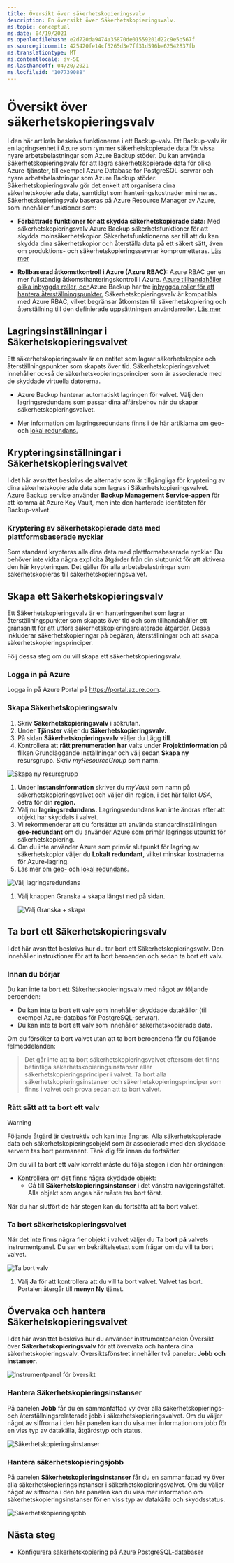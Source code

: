 ```yaml
---
title: Översikt över säkerhetskopieringsvalv
description: En översikt över Säkerhetskopieringsvalv.
ms.topic: conceptual
ms.date: 04/19/2021
ms.openlocfilehash: e2d720da9474a35870de01559201d22c9e5b567f
ms.sourcegitcommit: 425420fe14cf5265d3e7ff31d596be62542837fb
ms.translationtype: MT
ms.contentlocale: sv-SE
ms.lasthandoff: 04/20/2021
ms.locfileid: "107739088"
---
```

# <a name="backup-vaults-overview"></a>Översikt över säkerhetskopieringsvalv

I den här artikeln beskrivs funktionerna i ett Backup-valv. Ett Backup-valv är en lagringsenhet i Azure som rymmer säkerhetskopierade data för vissa nyare arbetsbelastningar som Azure Backup stöder. Du kan använda Säkerhetskopieringsvalv för att lagra säkerhetskopierade data för olika Azure-tjänster, till exempel Azure Database for PostgreSQL-servrar och nyare arbetsbelastningar som Azure Backup stöder. Säkerhetskopieringsvalv gör det enkelt att organisera dina säkerhetskopierade data, samtidigt som hanteringskostnader minimeras. Säkerhetskopieringsvalv baseras på Azure Resource Manager av Azure, som innehåller funktioner som:

- **Förbättrade funktioner för att skydda säkerhetskopierade data:** Med säkerhetskopieringsvalv Azure Backup säkerhetsfunktioner för att skydda molnsäkerhetskopior. Säkerhetsfunktionerna ser till att du kan skydda dina säkerhetskopior och återställa data på ett säkert sätt, även om produktions- och säkerhetskopieringsservrar komprometteras. [Läs mer](backup-azure-security-feature.md)

- **Rollbaserad åtkomstkontroll i Azure (Azure RBAC):** Azure RBAC ger en mer fullständig åtkomsthanteringskontroll i Azure. [Azure tillhandahåller olika inbyggda roller, och](../role-based-access-control/built-in-roles.md)Azure Backup har tre [inbyggda roller för att hantera återställningspunkter.](backup-rbac-rs-vault.md) Säkerhetskopieringsvalv är kompatibla med Azure RBAC, vilket begränsar åtkomsten till säkerhetskopiering och återställning till den definierade uppsättningen användarroller. [Läs mer](backup-rbac-rs-vault.md)

## <a name="storage-settings-in-the-backup-vault"></a>Lagringsinställningar i Säkerhetskopieringsvalvet

Ett säkerhetskopieringsvalv är en entitet som lagrar säkerhetskopior och återställningspunkter som skapats över tid. Säkerhetskopieringsvalvet innehåller också de säkerhetskopieringsprinciper som är associerade med de skyddade virtuella datorerna.

- Azure Backup hanterar automatiskt lagringen för valvet. Välj den lagringsredundans som passar dina affärsbehov när du skapar säkerhetskopieringsvalvet.

- Mer information om lagringsredundans finns i de här artiklarna om [geo-](../storage/common/storage-redundancy.md#geo-redundant-storage) och [lokal redundans.](../storage/common/storage-redundancy.md#locally-redundant-storage)

## <a name="encryption-settings-in-the-backup-vault"></a>Krypteringsinställningar i Säkerhetskopieringsvalvet

I det här avsnittet beskrivs de alternativ som är tillgängliga för kryptering av dina säkerhetskopierade data som lagras i Säkerhetskopieringsvalvet. Azure Backup service använder **Backup Management Service-appen** för att komma åt Azure Key Vault, men inte den hanterade identiteten för Backup-valvet.


### <a name="encryption-of-backup-data-using-platform-managed-keys"></a>Kryptering av säkerhetskopierade data med plattformsbaserade nycklar

Som standard krypteras alla dina data med plattformsbaserade nycklar. Du behöver inte vidta några explicita åtgärder från din slutpunkt för att aktivera den här krypteringen. Det gäller för alla arbetsbelastningar som säkerhetskopieras till säkerhetskopieringsvalvet.

## <a name="create-a-backup-vault"></a>Skapa ett Säkerhetskopieringsvalv

Ett Säkerhetskopieringsvalv är en hanteringsenhet som lagrar återställningspunkter som skapats över tid och som tillhandahåller ett gränssnitt för att utföra säkerhetskopieringsrelaterade åtgärder. Dessa inkluderar säkerhetskopieringar på begäran, återställningar och att skapa säkerhetskopieringsprinciper.

Följ dessa steg om du vill skapa ett säkerhetskopieringsvalv.

### <a name="sign-in-to-azure"></a>Logga in på Azure

Logga in på Azure Portal på <https://portal.azure.com>.

### <a name="create-backup-vault"></a>Skapa Säkerhetskopieringsvalv

1. Skriv **Säkerhetskopieringsvalv** i sökrutan.
1. Under **Tjänster** väljer du **Säkerhetskopieringsvalv.**
1. På sidan **Säkerhetskopieringsvalv** väljer du Lägg **till**.
1. Kontrollera att **rätt prenumeration har** valts under **Projektinformation** på fliken Grundläggande inställningar och välj sedan **Skapa ny** resursgrupp. Skriv *myResourceGroup* som namn.

  ![Skapa ny resursgrupp](./media/backup-vault-overview/new-resource-group.png)

1. Under **Instansinformation** skriver du *myVault* som namn på säkerhetskopieringsvalvet och väljer din region, i det här fallet *USA,* östra för din **region.** 
1. Välj nu **lagringsredundans.** Lagringsredundans kan inte ändras efter att objekt har skyddats i valvet.
1. Vi rekommenderar att du fortsätter att använda standardinställningen **geo-redundant** om du använder Azure som primär lagringsslutpunkt för säkerhetskopiering.
1. Om du inte använder Azure som primär slutpunkt för lagring av säkerhetskopior väljer du **Lokalt redundant**, vilket minskar kostnaderna för Azure-lagring.
1. Läs mer om [geo-](../storage/common/storage-redundancy.md#geo-redundant-storage) och [lokal redundans.](../storage/common/storage-redundancy.md#locally-redundant-storage)

  ![Välj lagringsredundans](./media/backup-vault-overview/storage-redundancy.png)

1. Välj knappen Granska + skapa längst ned på sidan.

    ![Välj Granska + skapa](./media/backup-vault-overview/review-and-create.png)

## <a name="delete-a-backup-vault"></a>Ta bort ett Säkerhetskopieringsvalv

I det här avsnittet beskrivs hur du tar bort ett Säkerhetskopieringsvalv. Den innehåller instruktioner för att ta bort beroenden och sedan ta bort ett valv.

### <a name="before-you-start"></a>Innan du börjar

Du kan inte ta bort ett Säkerhetskopieringsvalv med något av följande beroenden:

- Du kan inte ta bort ett valv som innehåller skyddade datakällor (till exempel Azure-databas för PostgreSQL-servrar).
- Du kan inte ta bort ett valv som innehåller säkerhetskopierade data.

Om du försöker ta bort valvet utan att ta bort beroendena får du följande felmeddelanden:

>Det går inte att ta bort säkerhetskopieringsvalvet eftersom det finns befintliga säkerhetskopieringsinstanser eller säkerhetskopieringsprinciper i valvet. Ta bort alla säkerhetskopieringsinstanser och säkerhetskopieringsprinciper som finns i valvet och prova sedan att ta bort valvet.

### <a name="proper-way-to-delete-a-vault"></a>Rätt sätt att ta bort ett valv

>[!WARNING]
Följande åtgärd är destruktiv och kan inte ångras. Alla säkerhetskopierade data och säkerhetskopieringsobjekt som är associerade med den skyddade servern tas bort permanent. Tänk dig för innan du fortsätter.

Om du vill ta bort ett valv korrekt måste du följa stegen i den här ordningen:

- Kontrollera om det finns några skyddade objekt:
  - Gå till **Säkerhetskopieringsinstanser** i det vänstra navigeringsfältet. Alla objekt som anges här måste tas bort först.

När du har slutfört de här stegen kan du fortsätta att ta bort valvet.

### <a name="delete-the-backup-vault"></a>Ta bort säkerhetskopieringsvalvet

När det inte finns några fler objekt i valvet väljer du Ta **bort på** valvets instrumentpanel. Du ser en bekräftelsetext som frågar om du vill ta bort valvet.

![Ta bort valv](./media/backup-vault-overview/delete-vault.png)

1. Välj **Ja** för att kontrollera att du vill ta bort valvet. Valvet tas bort. Portalen återgår till **menyn Ny** tjänst.

## <a name="monitor-and-manage-the-backup-vault"></a>Övervaka och hantera Säkerhetskopieringsvalvet

I det här avsnittet beskrivs hur du använder instrumentpanelen Översikt över **Säkerhetskopieringsvalv** för att övervaka och hantera dina säkerhetskopieringsvalv. Översiktsfönstret innehåller två paneler: **Jobb** **och instanser**.

![Instrumentpanel för översikt](./media/backup-vault-overview/overview-dashboard.png)

### <a name="manage-backup-instances"></a>Hantera Säkerhetskopieringsinstanser

På panelen **Jobb** får du en sammanfattad vy över alla säkerhetskopierings- och återställningsrelaterade jobb i säkerhetskopieringsvalvet. Om du väljer något av siffrorna i den här panelen kan du visa mer information om jobb för en viss typ av datakälla, åtgärdstyp och status.

![Säkerhetskopieringsinstanser](./media/backup-vault-overview/backup-instances.png)

### <a name="manage-backup-jobs"></a>Hantera säkerhetskopieringsjobb

På panelen **Säkerhetskopieringsinstanser** får du en sammanfattad vy över alla säkerhetskopieringsinstanser i säkerhetskopieringsvalvet. Om du väljer något av siffrorna i den här panelen kan du visa mer information om säkerhetskopieringsinstanser för en viss typ av datakälla och skyddsstatus.

![Säkerhetskopieringsjobb](./media/backup-vault-overview/backup-jobs.png)

## <a name="next-steps"></a>Nästa steg

- [Konfigurera säkerhetskopiering på Azure PostgreSQL-databaser](backup-azure-database-postgresql.md#configure-backup-on-azure-postgresql-databases)

